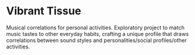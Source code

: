 # Vibrant Tissue

Musical correlations for personal activities.
Exploratory project to match music tastes to other everyday habits, crafting a unique profile that draws correlations between sound styles and personalities/social profiles/other activities.
